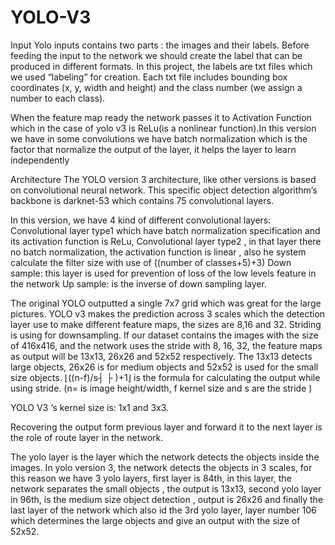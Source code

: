 # YOLO-V3
Input 
Yolo inputs contains two parts : the images and their labels. Before feeding the input to the network we should create the label that can be produced in different formats. In this project, the labels are txt files which we used “labeling” for creation. Each txt file includes bounding box coordinates (x, y, width and height) and the class number (we assign a number to each class).

When the feature map ready the network passes it to Activation Function which in the case of yolo v3 is ReLu(is a nonlinear function).In this version we have in some convolutions we have batch normalization which is the factor that normalize the output of the layer, it helps the layer to learn independently

Architecture
The YOLO version 3 architecture, like other versions is based on convolutional neural network. This specific object detection algorithm’s backbone is darknet-53 which contains 75 convolutional layers.

In this version, we have 4 kind of different convolutional layers:
	Convolutional layer type1 which have batch normalization specification and its activation function is ReLu, 
	Convolutional layer type2 , in that layer there no batch normalization, the activation function is linear , also he system calculate the filter size with use of ((number of classes+5)+3)
	Down sample: this layer is used for prevention of loss of the low levels feature in the network 
	Up sample: is the inverse of down sampling layer.

The  original YOLO outputted a single 7x7 grid which was great for the large pictures. YOLO v3 makes the prediction across 3 scales which the detection layer use to make different feature maps, the sizes are 8,16 and 32. Striding is using for downsampling.
If our dataset contains the images with the size of 416x416, and the network uses the stride with 8, 16, 32, the feature maps as output will be 13x13, 26x26 and 52x52 respectively. The 13x13 detects large objects, 26x26 is for medium objects and 52x52 is used for the small size objects. ⌊((n-f)/s┤ ├ )+1⌋ is the formula for calculating the output while using stride.
(n= is image height/width, f kernel size and s are the stride )

YOLO V3 ‘s kernel size is: 1x1 and 3x3.

Recovering the output form previous layer and forward it to the next layer is the role of route layer in the network.

The yolo layer is the layer which the network detects the objects inside the images. In yolo version 3, the network detects the objects in 3 scales, for this reason we have 3 yolo layers, first layer is 84th, in this layer, the network separates the small objects , the output is 13x13, second yolo layer in 96th, is the medium size object detection , output is 26x26  and finally the last layer of the network which also id the 3rd yolo layer, layer number 106 which determines the large objects and give an output with the size of 52x52. 
